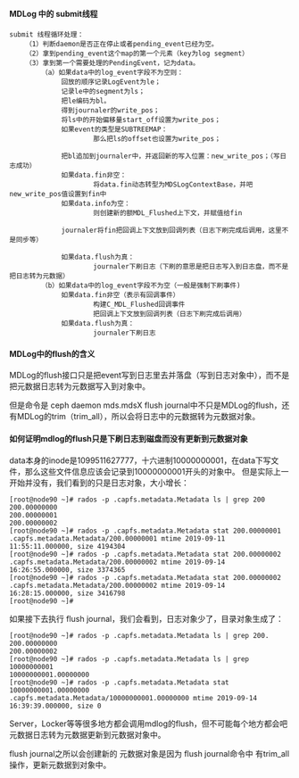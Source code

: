 #### MDLog 中的 submit线程


    submit 线程循环处理：
        （1）判断daemon是否正在停止或者pending_event已经为空。
        （2）拿到pending_event这个map的第一个元素（key为log segment）
        （3）拿到第一个需要处理的PendingEvent，记为data。
            （a）如果data中的log_event字段不为空则：
                 回放的顺序记录LogEvent为le；
                 记录le中的segment为ls；
                 把le编码为bl。
                 得到journaler的write_pos；
                 将ls中的开始偏移量start_off设置为write_pos；
                 如果event的类型是SUBTREEMAP：
                         那么把ls的offset也设置为write_pos；

                 把bl追加到journaler中，并返回新的写入位置：new_write_pos；（写日志成功）
                 如果data.fin非空：
                         将data.fin动态转型为MDSLogContextBase，并吧new_write_pos值设置到fin中
                 如果data.info为空：
                         则创建新的额MDL_Flushed上下文，并赋值给fin

                 journaler将fin把回调上下文放到回调列表（日志下刷完成后调用，这里不是同步等）

                 如果data.flush为真：
                         journaler下刷日志（下刷的意思是把日志写入到日志盘，而不是把日志转为元数据）
            （b）如果data中的log_event字段不为空（一般是强制下刷事件)
                 如果data.fin非空（表示有回调事件）
                         构建C_MDL_Flushed回调事件
                         把回调上下文放到回调列表（日志下刷完成后调用）
                 如果data.flush为真：
                         journaler下刷日志


#### MDLog中的flush的含义

MDLog的flush接口只是把event写到日志里去并落盘（写到日志对象中），而不是把元数据日志转为元数据写入到对象中。

但是命令是 ceph daemon mds.mdsX flush journal中不只是MDLog的flush，还有MDLog的trim（trim_all），所以会将日志中的元数据转为元数据对象。

#### 如何证明mdlog的flush只是下刷日志到磁盘而没有更新到元数据对象

data本身的inode是1099511627777，十六进制10000000001，在data下写文件，那么这些文件信息应该会记录到10000000001开头的对象中。
但是实际上一开始并没有，我们看到的只是日志对象，大小增长：

    [root@node90 ~]# rados -p .capfs.metadata.Metadata ls | grep 200
    200.00000000
    200.00000001
    200.00000002
    [root@node90 ~]# rados -p .capfs.metadata.Metadata stat 200.00000001
    .capfs.metadata.Metadata/200.00000001 mtime 2019-09-11 11:55:11.000000, size 4194304
    [root@node90 ~]# rados -p .capfs.metadata.Metadata stat 200.00000002
    .capfs.metadata.Metadata/200.00000002 mtime 2019-09-14 16:26:55.000000, size 3374365
    [root@node90 ~]# rados -p .capfs.metadata.Metadata stat 200.00000002
    .capfs.metadata.Metadata/200.00000002 mtime 2019-09-14 16:28:15.000000, size 3416798
    [root@node90 ~]#

如果接下去执行 flush journal，我们会看到，日志对象少了，目录对象生成了：
  
    [root@node90 ~]# rados -p .capfs.metadata.Metadata ls | grep 200.
    200.00000000
    200.00000002
    [root@node90 ~]# rados -p .capfs.metadata.Metadata ls | grep 10000000001
    10000000001.00000000
    [root@node90 ~]# rados -p .capfs.metadata.Metadata stat 10000000001.00000000
    .capfs.metadata.Metadata/10000000001.00000000 mtime 2019-09-14 16:39:39.000000, size 0

Server，Locker等等很多地方都会调用mdlog的flush，但不可能每个地方都会吧元数据日志转为元数据更新到元数据对象中。

flush journal之所以会创建新的 元数据对象是因为 flush journal命令中 有trim_all操作，更新元数据到对象中。

